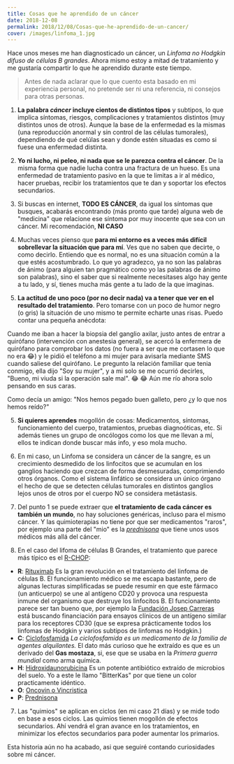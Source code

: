 ```yaml
---
title: Cosas que he aprendido de un cáncer
date: 2018-12-08
permalink: 2018/12/08/Cosas-que-he-aprendido-de-un-cancer/
cover: /images/linfoma_1.jpg
---
```


Hace unos meses me han diagnosticado un cáncer, un *Linfoma no Hodgkin difuso de células B grandes*. Ahora mismo estoy a mitad de tratamiento y me gustaría compartir lo que he aprendido durante este tiempo.

> Antes de nada aclarar que lo que cuento esta basado en mi experiencia personal, no pretende ser ni una referencia, ni consejos para otras personas.

1. **La palabra _cáncer_ incluye cientos de distintos tipos** y subtipos, lo que implica síntomas, riesgos, complicaciones y tratamientos distintos (muy distintos unos de otros). Aunque la base de la enfermedad es la mismas (una reproducción anormal y sin control de las células tumorales), dependiendo de qué celúlas sean y donde estén situadas es como si fuese una enfermedad distinta.

2. **Yo ni lucho, ni peleo, ni nada que se le parezca contra el cáncer**. De la misma forma que nadie lucha contra una fractura de un hueso. Es una enfermedad de tratamiento pasivo en la que te limitas a ir al médico, hacer pruebas, recibir los tratamientos que te dan y soportar los efectos secundarios. 

3. Si buscas en internet, **TODO ES CÁNCER**, da igual los síntomas que busques, acabarás encontrando (más pronto que tarde) alguna web de "medicina" que relacione ese síntoma por muy inocente que sea con un cáncer. Mi recomendación, **NI CASO**

3. Muchas veces pienso que **para mi entorno es a veces más difícil sobrellevar la situación que para mí**. Ves que no saben que decirte, o como decirlo. Entiendo que es normal, no es una situación común a la que estés acostumbrado. Lo que yo agradezco, ya no son las palabras de ánimo (para alguien tan pragmático como yo las palabras de ánimo son palabras), sino el saber que si realmente necesitases algo hay gente a tu lado, y sí, tienes mucha más gente a tu lado de la que imaginas.

4. **La actitud de uno poco (por no decir nada) va a tener que ver en el resultado del tratamiento**. Pero tomarse con un poco de humor negro (o gris) la situación de uno mismo te permite echarte unas risas. Puedo contar una pequeña anécdota:

  Cuando me iban a hacer la biopsia del ganglio axilar, justo antes de entrar a quirófano (intervención con anestesia general), se acercó la enfermera de quirófano para comprobar los datos (no fuera a ser que me cortasen lo que no era :joy:) y le pidió el teléfono a mi mujer para avisarla mediante SMS cuando saliese del quirófano.
  Le pregunto la relación familiar que tenia conmigo, ella dijo "Soy su mujer", y a mi solo se me ocurrió decirles, "Bueno, mi viuda si la operación sale mal". :joy: :joy: Aún me río ahora solo pensando en sus caras.
  
  Como decía un amigo: "Nos hemos pegado buen galleto, pero ¿y lo que nos hemos reído?"
  
5. **Si quieres aprendes** mogollón de cosas: Medicamentos, síntomas, funcionamiento del cuerpo, tratamientos, pruebas diagnoóticas, etc. Si además tienes un grupo de oncólogos como los que me llevan a mí, ellos te indican donde buscar más info, y eso mola mucho.

6. En mi caso, un Linfoma se considera un cáncer de la sangre, es un crecimiento desmedido de los linfocitos que se acumulan en los ganglios haciendo que crezcan de forma desmesuradas, comprimiendo otros órganos. Como el sistema linfático se considera un único órgano el hecho de que se detecten células tumorales en distintos ganglios lejos unos de otros por el cuerpo NO se considera metástasis.

7. Del punto 1 se puede extraer que **el tratamiento de cada cáncer es también un mundo**, no hay soluciones genéricas, incluso para el mismo cáncer. Y las quimioterapias no tiene por que ser medicamentos "raros", por ejemplo una parte del "mio" es la _[prednisona](https://es.wikipedia.org/wiki/Prednisona)_ que tiene unos usos médicos más allá del cáncer.
 
6. En el caso del lifoma de células B Grandes, el tratamiento que parece más típico es el [R-CHOP](https://www.cáncer.gov/espanol/publicaciones/diccionario/def/r-chop):
  * **R**: [Rituximab](https://es.wikipedia.org/wiki/Rituximab) Es la gran revolución en el tratamiento del linfoma de células B. El funcionamiento médico se me escapa bastante, pero de algunas lecturas simplificadas se puede resumir en que este fármaco (un anticuerpo) se une al antígeno CD20 y provoca una respuesta inmune del organismo que destruye los linfocitos B. 
    El funcionamiento parece ser tan bueno que, por ejemplo la [Fundación Josep Carreras](https://www2.fcarreras.org/es/lafabrica) está buscando financiación para ensayos clínicos de un antígeno similar para los receptores CD30 (que se expresa prácticamente todos los linfomas de Hodgkin y varios subtipos de linfomas no Hodgkin.) 
  * **C**: [Ciclofosfamida](https://es.wikipedia.org/wiki/Ciclofosfamida) _La ciclofosfamida es un medicamento de la familia de agentes alquilantes._ El dato más curioso que he extraído es que es un derivado del **Gas mostaza**, si, ese que se usaba en la _Primera guerra mundial_ como arma química.
  * **H**: [Hidroxidaunorubicina](https://es.wikipedia.org/wiki/Doxorrubicina) Es un potente antibiótico extraído de microbios del suelo. Yo a este le llamo "BitterKas" por que tiene un color practicamente idéntico.
  * **O**: [Oncovin o Vincristica](https://es.wikipedia.org/wiki/Vincristina) 
  * **P**: [Prednisona](https://es.wikipedia.org/wiki/Prednisona)
  
7. Las "quimios" se aplican en ciclos (en mi caso 21 días) y se mide todo en base a esos ciclos. Las quimios tienen mogollón de efectos secundarios. Ahí vendrá el gran avance en los tratamientos, en minimizar los efectos secundarios para poder aumentar los primarios.

Esta historia aún no ha acabado, asi que seguiré contando curiosidades sobre mi cáncer.

